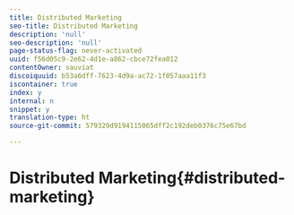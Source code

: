 ```yaml
---
title: Distributed Marketing
seo-title: Distributed Marketing
description: 'null'
seo-description: 'null'
page-status-flag: never-activated
uuid: f56d05c9-2e62-4d1e-a862-cbce72fea012
contentOwner: sauviat
discoiquuid: b53a6dff-7623-4d9a-ac72-1f057aaa11f3
iscontainer: true
index: y
internal: n
snippet: y
translation-type: ht
source-git-commit: 579329d9194115065dff2c192deb0376c75e67bd

---
```



# Distributed Marketing{#distributed-marketing}

